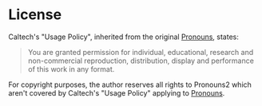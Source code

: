 # License

Caltech's "Usage Policy", inherited from the original
[Pronouns](https://authors.library.caltech.edu/records/mf427-dra49), states:

> You are granted permission for individual, educational, research
> and non-commercial reproduction, distribution, display and performance
> of this work in any format.

For copyright purposes, the author reserves all rights to
Pronouns2 which aren't covered by Caltech's "Usage Policy"
applying to
[Pronouns](https://authors.library.caltech.edu/records/mf427-dra49).
